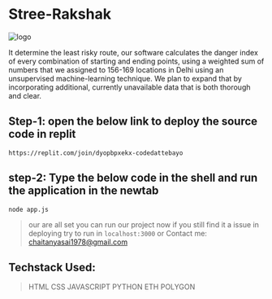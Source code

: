 # Stree-Rakshak

![logo](https://user-images.githubusercontent.com/81253256/235053579-dabff97d-f12c-4aa8-b177-7f4cb67a0f97.png)


It determine the least risky route, our software calculates the danger index of every combination of starting and ending points, using a weighted sum of numbers that we assigned to 156-169 locations in Delhi using an unsupervised machine-learning technique. We plan to expand that by incorporating additional, currently unavailable data that is both thorough and clear.

## Step-1: open the below link to deploy the source code in replit
```
https://replit.com/join/dyopbpxekx-codedattebayo
```


## step-2: Type the below code in the shell and run the application in the newtab

```
node app.js
```

> our are all set you can run our project now if you still find it a issue in deploying try to run in `localhost:3000` or Contact me: chaitanyasai1978@gmail.com

## Techstack Used:
> HTML
> CSS
> JAVASCRIPT
> PYTHON
> ETH
> POLYGON

